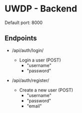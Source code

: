 # UWDP - Backend

Default port: 8000

## Endpoints
- /api/auth/login/
    - Login a user (POST)
        - "username"
        - "password"

- /api/auth/register/
    - Create a new user (POST)
        - "username"
        - "password"
        - "email"
